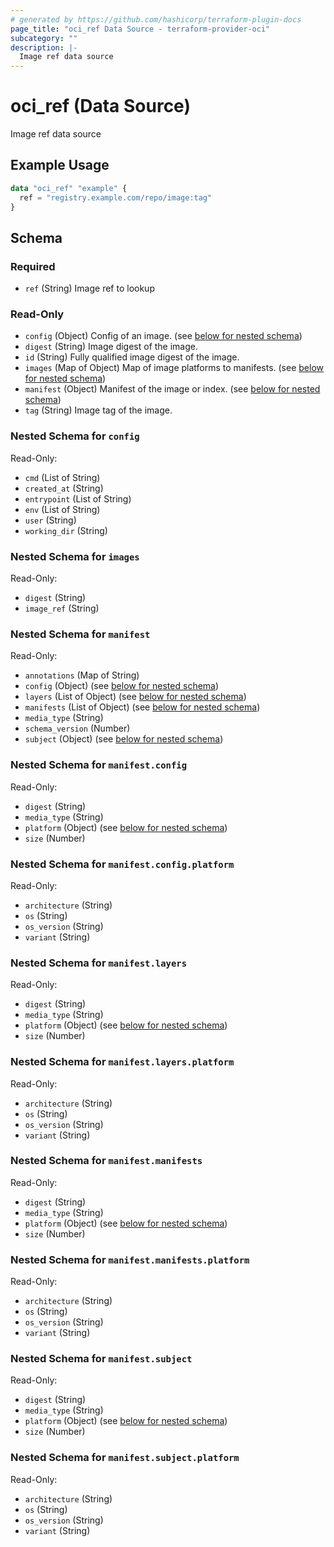 ```yaml
---
# generated by https://github.com/hashicorp/terraform-plugin-docs
page_title: "oci_ref Data Source - terraform-provider-oci"
subcategory: ""
description: |-
  Image ref data source
---
```


# oci_ref (Data Source)

Image ref data source

## Example Usage

```terraform
data "oci_ref" "example" {
  ref = "registry.example.com/repo/image:tag"
}
```

<!-- schema generated by tfplugindocs -->
## Schema

### Required

- `ref` (String) Image ref to lookup

### Read-Only

- `config` (Object) Config of an image. (see [below for nested schema](#nestedatt--config))
- `digest` (String) Image digest of the image.
- `id` (String) Fully qualified image digest of the image.
- `images` (Map of Object) Map of image platforms to manifests. (see [below for nested schema](#nestedatt--images))
- `manifest` (Object) Manifest of the image or index. (see [below for nested schema](#nestedatt--manifest))
- `tag` (String) Image tag of the image.

<a id="nestedatt--config"></a>
### Nested Schema for `config`

Read-Only:

- `cmd` (List of String)
- `created_at` (String)
- `entrypoint` (List of String)
- `env` (List of String)
- `user` (String)
- `working_dir` (String)


<a id="nestedatt--images"></a>
### Nested Schema for `images`

Read-Only:

- `digest` (String)
- `image_ref` (String)


<a id="nestedatt--manifest"></a>
### Nested Schema for `manifest`

Read-Only:

- `annotations` (Map of String)
- `config` (Object) (see [below for nested schema](#nestedobjatt--manifest--config))
- `layers` (List of Object) (see [below for nested schema](#nestedobjatt--manifest--layers))
- `manifests` (List of Object) (see [below for nested schema](#nestedobjatt--manifest--manifests))
- `media_type` (String)
- `schema_version` (Number)
- `subject` (Object) (see [below for nested schema](#nestedobjatt--manifest--subject))

<a id="nestedobjatt--manifest--config"></a>
### Nested Schema for `manifest.config`

Read-Only:

- `digest` (String)
- `media_type` (String)
- `platform` (Object) (see [below for nested schema](#nestedobjatt--manifest--config--platform))
- `size` (Number)

<a id="nestedobjatt--manifest--config--platform"></a>
### Nested Schema for `manifest.config.platform`

Read-Only:

- `architecture` (String)
- `os` (String)
- `os_version` (String)
- `variant` (String)



<a id="nestedobjatt--manifest--layers"></a>
### Nested Schema for `manifest.layers`

Read-Only:

- `digest` (String)
- `media_type` (String)
- `platform` (Object) (see [below for nested schema](#nestedobjatt--manifest--layers--platform))
- `size` (Number)

<a id="nestedobjatt--manifest--layers--platform"></a>
### Nested Schema for `manifest.layers.platform`

Read-Only:

- `architecture` (String)
- `os` (String)
- `os_version` (String)
- `variant` (String)



<a id="nestedobjatt--manifest--manifests"></a>
### Nested Schema for `manifest.manifests`

Read-Only:

- `digest` (String)
- `media_type` (String)
- `platform` (Object) (see [below for nested schema](#nestedobjatt--manifest--manifests--platform))
- `size` (Number)

<a id="nestedobjatt--manifest--manifests--platform"></a>
### Nested Schema for `manifest.manifests.platform`

Read-Only:

- `architecture` (String)
- `os` (String)
- `os_version` (String)
- `variant` (String)



<a id="nestedobjatt--manifest--subject"></a>
### Nested Schema for `manifest.subject`

Read-Only:

- `digest` (String)
- `media_type` (String)
- `platform` (Object) (see [below for nested schema](#nestedobjatt--manifest--subject--platform))
- `size` (Number)

<a id="nestedobjatt--manifest--subject--platform"></a>
### Nested Schema for `manifest.subject.platform`

Read-Only:

- `architecture` (String)
- `os` (String)
- `os_version` (String)
- `variant` (String)
